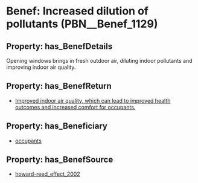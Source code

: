 # Benef: __Increased dilution of pollutants__ (PBN__Benef_1129)

## Property: has_BenefDetails

Opening windows brings in fresh outdoor air, diluting indoor pollutants and improving indoor air quality.

## Property: has_BenefReturn

* [Improved indoor air quality, which can lead to improved health outcomes and increased comfort for occupants.](../BenefReturn/PBN__BenefReturn_1262)

## Property: has_Beneficiary

* [occupants](../Stakeholder/PBN__Stakeholder_92)

## Property: has_BenefSource

* [howard-reed_effect_2002](../Article/PBN__Article_235)

